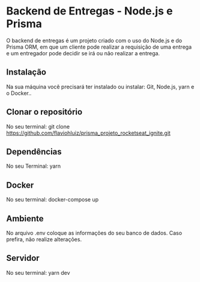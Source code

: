 # Backend de Entregas - Node.js e Prisma

O backend de entregas é um projeto criado com o uso do Node.js e do Prisma ORM, em que um cliente pode realizar a requisição de
uma entrega e um entregador pode decidir se irá ou não realizar a entrega.

## Instalação
Na sua máquina você precisará ter instalado ou instalar: Git, Node.js, yarn e o Docker..

## Clonar o repositório

No seu terminal: 
git clone https://github.com/flaviohluiz/prisma_projeto_rocketseat_ignite.git

## Dependências

No seu Terminal:
yarn

##  Docker

No seu terminal:
docker-compose up

## Ambiente

No arquivo .env coloque as informações do seu banco de dados. Caso prefira, não realize alterações.

## Servidor

No seu terminal:
yarn dev

